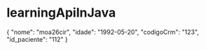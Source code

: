 # learningApiInJava
 
{
    "nome": "moa26cir",
    "idade": "1992-05-20",
    "codigoCrm": "123",
    "id_paciente": "112"
}
